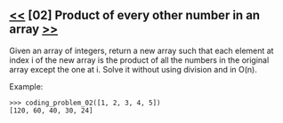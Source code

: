 ## [<<](../01) [02] Product of every other number in an array [>>](../03)

Given an array of integers, return a new array such that each element at index i of
the new array is the product of all the numbers in the original array except the one at i.
Solve it without using division and in O(n).

Example:

    >>> coding_problem_02([1, 2, 3, 4, 5])
    [120, 60, 40, 30, 24]
